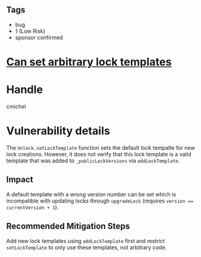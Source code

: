 ## Tags

- bug
- 1 (Low Risk)
- sponsor confirmed

# [Can set arbitrary lock templates](https://github.com/code-423n4/2021-11-unlock-findings/issues/158) 

# Handle

cmichel


# Vulnerability details

The `Unlock.setLockTemplate` function sets the default lock tempalte for new lock creations.
However, it does not verify that this lock template is a valid template that was added to `_publicLockVersions` via `addLockTemplate`.

## Impact
A default template with a wrong version number can be set which is incompatible with updating locks through `upgradeLock` (requires `version == currentVersion + 1`).

## Recommended Mitigation Steps
Add new lock templates using `addLockTemplate` first and restrict `setLockTemplate` to only use these templates, not arbitrary code.


